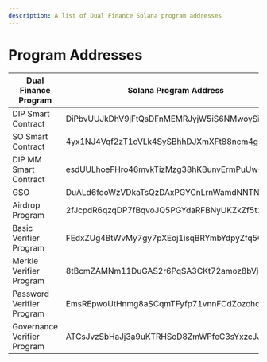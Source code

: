 ```yaml
---
description: A list of Dual Finance Solana program addresses
---
```


# Program Addresses

|Dual Finance Program| Solana Program Address|
|---| ---|
|DIP Smart Contract| DiPbvUUJkDhV9jFtQsDFnMEMRJyjW5iS6NMwoySiW8ki|
|SO Smart Contract | 4yx1NJ4Vqf2zT1oVLk4SySBhhDJXmXFt88ncm4gPxtL7|
|DIP MM Smart Contract| esdUULhoeFHro46mvkTizMzg38hKBunvErmPuUw6n9p|
|GSO | DuALd6fooWzVDkaTsQzDAxPGYCnLrnWamdNNTNxicdX8|
|Airdrop Program | 2fJcpdR6qzqDP7fBqvoJQ5PGYdaRFBNyUKZkZf5t12mr|
|Basic Verifier Program | FEdxZUg4BtWvMy7gy7pXEoj1isqBRYmbYdpyZfq5QZYr|
|Merkle Verifier Program | 8tBcmZAMNm11DuGAS2r6PqSA3CKt72amoz8bVj14xRiT|
|Password Verifier Program | EmsREpwoUtHnmg8aSCqmTFyfp71vnnFCdZozohcrZPeL|
|Governance Verifier Program | ATCsJvzSbHaJj3a9uKTRHSoD8ZmWPfeC3sYxzcJJHTM5|
